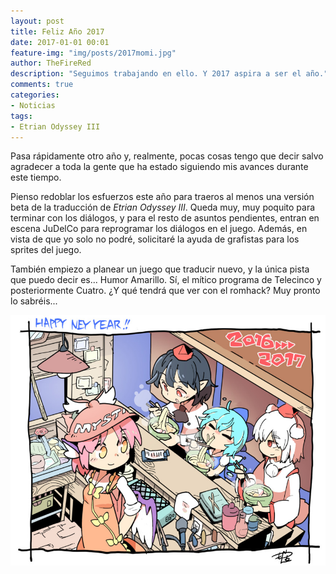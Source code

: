 ```yaml
---
layout: post
title: Feliz Año 2017
date: 2017-01-01 00:01
feature-img: "img/posts/2017momi.jpg"
author: TheFireRed
description: "Seguimos trabajando en ello. Y 2017 aspira a ser el año."
comments: true
categories: 
- Noticias
tags:
- Etrian Odyssey III
---
```


Pasa rápidamente otro año y, realmente, pocas cosas tengo que decir salvo agradecer a toda la gente que ha estado siguiendo mis avances durante este tiempo.

Pienso redoblar los esfuerzos este año para traeros al menos una versión beta de la traducción de *Etrian Odyssey III*. Queda muy, muy poquito para terminar con los diálogos, y para el resto de asuntos pendientes, entran en escena JuDelCo para reprogramar los diálogos en el juego. Además, en vista de que yo solo no podré, solicitaré la ayuda de grafistas para los sprites del juego.

También empiezo a planear un juego que traducir nuevo, y la única pista que puedo decir es... Humor Amarillo. Sí, el mítico programa de Telecinco y posteriormente Cuatro. ¿Y qué tendrá que ver con el romhack? Muy pronto lo sabréis...

[![Año Nuevo Momiji](/img/posts/2017momi.jpg)](http://www.pixiv.net/member_illust.php?mode=medium&illust_id=60696878)